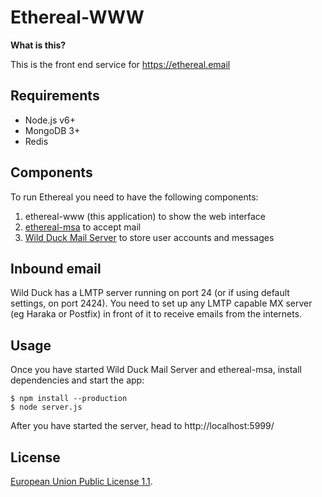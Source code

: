 # Ethereal-WWW

**What is this?**

This is the front end service for https://ethereal.email

## Requirements

* Node.js v6+
* MongoDB 3+
* Redis

## Components

To run Ethereal you need to have the following components:

1. ethereal-www (this application) to show the web interface
2. [ethereal-msa](https://github.com/andris9/ethereal-msa) to accept mail
3. [Wild Duck Mail Server](https://github.com/nodemailer/wildduck) to store user accounts and messages

## Inbound email

Wild Duck has a LMTP server running on port 24 (or if using default settings, on port 2424). You need to set up any LMTP capable MX server (eg Haraka or Postfix) in front of it to receive emails from the internets.

## Usage

Once you have started Wild Duck Mail Server and ethereal-msa, install dependencies and start the app:

```
$ npm install --production
$ node server.js
```

After you have started the server, head to http://localhost:5999/

## License

[European Union Public License 1.1](http://ec.europa.eu/idabc/eupl.html).
